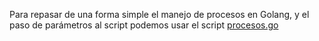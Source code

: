 Para repasar de una forma simple el manejo de procesos en Golang, y el paso de parámetros al script
podemos usar el script [procesos.go](./procesos.go)